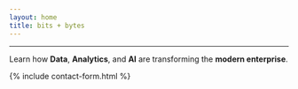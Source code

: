 ```yaml
---
layout: home
title: bits + bytes
---
```


---
Learn how **Data**, **Analytics**, and **AI** are transforming the **modern enterprise**.


{% include contact-form.html %}
